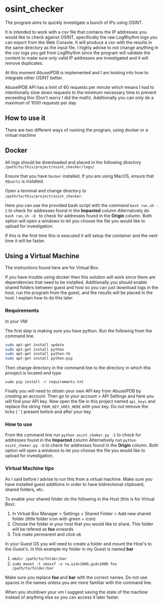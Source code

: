 # osint_checker

The program aims to quickly investigate a bunch of IPs using OSINT.

It is intended to work with a csv file that contains the IP addresses you would like to check against OSINT, specifically the raw LogRhythm logs you can export from the Web Console. It will produce a csv with the results in the same directory as the input file. I highly advise to not change anything in the csv logs you get from LogRhythm since the program will validate the content to make sure only valid IP addresses are investigated and it will remove duplicates.

At this moment AbuseIPDB is implemented and I am looking into how to integrate other OSINT better.

AbuseIPDB API has a limit of 60 requests per minute which means I had to intentionally slow down requests to the minimum necessary time to prevent exceeding this (Don't worry I did the math). Additionally you can only do a maximum of 1000 requests per day.

## How to use it

There are two different ways of running the program, using docker or a virtual machine

## Docker

All logs should be downloaded and placed in the following directory `/path/to/this/project/osint_checker/logs/`

Ensure that you have `Docker` installed. If you are using MacOS, ensure that `XQuartz` is installed. 

Open a terminal and change directory to `/path/to/this/project/osint_checker`. 

Here you can use the provided bash script with the command `bash run.sh -I` to check for addresses found in the **Impacted** column
Alternatively do `bash run.sh -O ` to check for addresses found in the **Origin** column. Both option will open a windows to let you choose the file you would like to upload for investigation.

If this is the first time this is executed it will setup the container and the next time it will be faster.

## Using a Virtual Machine

The instructions found here are for Virtual Box.

If you have trouble using docker then this solution will work since there are dependencies that need to be installed. Additionally you should enable shared folders between guest and host so you can just download logs in the host, run the program from the guest, and the results will be placed in the host. I explain how to do this later.

### Requirements

In your VM:

The first step is making sure you have python. Run the following from the command line.

```bash
sudo apt-get install update
sudo apt-get install python
sudo apt-get install python-tk
sudo apt-get install python-pip
```

 Then change directory in the command line to the directory in which this prooject is located and type

 ```
 sudo pip install -r requirements.txt
 ```

 Finally you will need to obtain your own API key from AbuseIPDB by creating an account. Then go to your account > API Settings and here you will find your API key. Now open the file in this project named `api_keys` and replace the string `YOUR_KEY_GOES_HERE` with your key. Do not remove the ticks ( ' ) present before and after your key.

 ### How to use

 From the command line run `python osint_cheker.py -I` to check for addresses found in the **Impacted** column
 Alternatively run `python osint_cheker.py -O` to check for addresses found in the **Origin** column. Both option will open a windows to let you choose the file you would like to upload for investigation.

 ### Virtual Machine tips

 As I said before I advise to run this from a virtual machine. Make sure you have installed guest additions in order to have bidirectional clipboard, shared folders, etc.

 To enable your shared folder do the following in the Host (this is for Virtual Box):

 1. In Virtual Box Manager > Settings > Shared Folder > Add new shared folder (little folder icon with green + icon)
 2. Choose the folder in your host that you would like to share. This folder will be refered as **foo** onwards
 3. Tick make permanent and click ok

 In your Guest OS you will need to create a folder and mount the Host's to the Guest's. In this example my folder in my Guest is named **bar**

 1. `mkdir /path/to/folder/bar`
 2. `sudo mount -t vboxsf -o rw,uid=1000,gid=1000 foo /path/to/folder/bar`

 Make sure you replace **foo** and **bar** with the correct names. Do not use spaces in the names unless you are more familiar with the command line.

 When you shutdown your vm I suggest saving the state of the machine instead of anything else so you can access it later faster.

